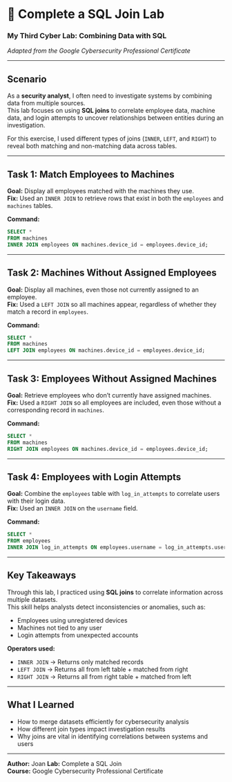 # 🧠 Complete a SQL Join Lab

### My Third Cyber Lab: Combining Data with SQL  
*Adapted from the Google Cybersecurity Professional Certificate*

---

## Scenario
As a **security analyst**, I often need to investigate systems by combining data from multiple sources.  
This lab focuses on using **SQL joins** to correlate employee data, machine data, and login attempts to uncover relationships between entities during an investigation.

For this exercise, I used different types of joins (`INNER`, `LEFT`, and `RIGHT`) to reveal both matching and non-matching data across tables.

---

## Task 1: Match Employees to Machines
**Goal:** Display all employees matched with the machines they use.  
**Fix:** Used an `INNER JOIN` to retrieve rows that exist in both the `employees` and `machines` tables.

**Command:**
```sql
SELECT *
FROM machines
INNER JOIN employees ON machines.device_id = employees.device_id;
```

---

## Task 2: Machines Without Assigned Employees
**Goal:** Display all machines, even those not currently assigned to an employee.  
**Fix:** Used a `LEFT JOIN` so all machines appear, regardless of whether they match a record in `employees`.

**Command:**
```sql
SELECT *
FROM machines
LEFT JOIN employees ON machines.device_id = employees.device_id;
```

---

## Task 3: Employees Without Assigned Machines
**Goal:** Retrieve employees who don’t currently have assigned machines.  
**Fix:** Used a `RIGHT JOIN` so all employees are included, even those without a corresponding record in `machines`.

**Command:**
```sql
SELECT *
FROM machines
RIGHT JOIN employees ON machines.device_id = employees.device_id;
```

---

## Task 4: Employees with Login Attempts
**Goal:** Combine the `employees` table with `log_in_attempts` to correlate users with their login data.  
**Fix:** Used an `INNER JOIN` on the `username` field.

**Command:**
```sql
SELECT *
FROM employees
INNER JOIN log_in_attempts ON employees.username = log_in_attempts.username;
```

---

## Key Takeaways
Through this lab, I practiced using **SQL joins** to correlate information across multiple datasets.  
This skill helps analysts detect inconsistencies or anomalies, such as:
- Employees using unregistered devices
- Machines not tied to any user
- Login attempts from unexpected accounts

**Operators used:**
- `INNER JOIN` → Returns only matched records  
- `LEFT JOIN` → Returns all from left table + matched from right  
- `RIGHT JOIN` → Returns all from right table + matched from left  

---

## What I Learned
- How to merge datasets efficiently for cybersecurity analysis  
- How different join types impact investigation results  
- Why joins are vital in identifying correlations between systems and users

---

**Author:** Joan 
**Lab:** Complete a SQL Join  
**Course:** Google Cybersecurity Professional Certificate
